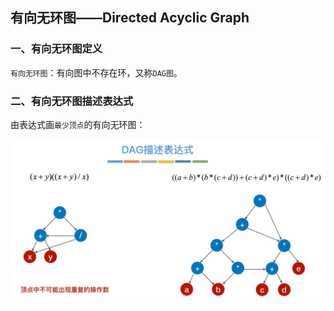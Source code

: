 ## 有向无环图——Directed Acyclic Graph

### 一、有向无环图定义

`有向无环图`：有向图中不存在环，又称`DAG图`。

### 二、有向无环图描述表达式

由表达式画`最少顶点`的有向无环图：

![1638191188272](../images/1638191188272.png)
